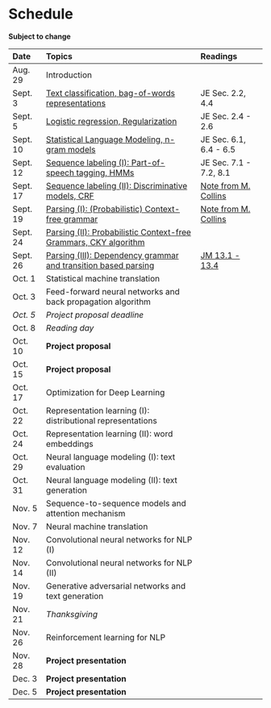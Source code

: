 # Schedule

**Subject to change**

| Date | Topics | Readings |
|:-------------|:-----|:---- |
| Aug. 29 | Introduction | |
| Sept. 3 | [Text classification, bag-of-words representations](slides/lecture-02.pdf) | JE Sec. 2.2, 4.4|
| Sept. 5 | [Logistic regression, Regularization](slides/lecture-03.pdf) | JE Sec. 2.4 - 2.6|
| Sept. 10 | [Statistical Language Modeling, n-gram models](slides/lecture-04.pdf) | JE Sec. 6.1, 6.4 - 6.5|
| Sept. 12 | [Sequence labeling (I): Part-of-speech tagging, HMMs](slides/lecture-05.pdf) | JE Sec. 7.1 - 7.2, 8.1|
| Sept. 17 | [Sequence labeling (II): Discriminative models, CRF](slides/lecture-06.pdf) | [Note from M. Collins](http://www.cs.columbia.edu/~mcollins/crf.pdf) |
| Sept. 19 | [Parsing (I): (Probabilistic) Context-free grammar](slides/lecture-07.pdf) | [Note from M. Collins](http://www.cs.columbia.edu/~mcollins/courses/nlp2011/notes/pcfgs.pdf)|
| Sept. 24 | [Parsing (II): Probabilistic Context-free Grammars, CKY algorithm](slides/lecture-08.pdf) | |
| Sept. 26 | [Parsing (III): Dependency grammar and transition based parsing](slides/lecture-09.pdf) | [JM 13.1 - 13.4](https://web.stanford.edu/%7Ejurafsky/slp3/13.pdf) |
| Oct. 1 | Statistical machine translation | |
| Oct. 3 | Feed-forward neural networks and back propagation algorithm | |
| *Oct. 5* | *Project proposal deadline* | |
| Oct. 8 | *Reading day*  | |
| Oct. 10 | **Project proposal** | |
| Oct. 15 | **Project proposal** | |
| Oct. 17 | Optimization for Deep Learning | |
| Oct. 22 | Representation learning (I): distributional representations  | |
| Oct. 24 | Representation learning (II): word embeddings | |
| Oct. 29 | Neural language modeling (I): text evaluation | |
| Oct. 31 | Neural language modeling (II): text generation | |
| Nov. 5 | Sequence-to-sequence models and attention mechanism | |
| Nov. 7 | Neural machine translation | |
| Nov. 12 | Convolutional neural networks for NLP (I) | |
| Nov. 14 | Convolutional neural networks for NLP (II) | |
| Nov. 19 | Generative adversarial networks and text generation | |
| Nov. 21 | *Thanksgiving* | |
| Nov. 26 | Reinforcement learning for NLP | |
| Nov. 28 | **Project presentation** | |
| Dec. 3 | **Project presentation** | |
| Dec. 5 | **Project presentation** | |
